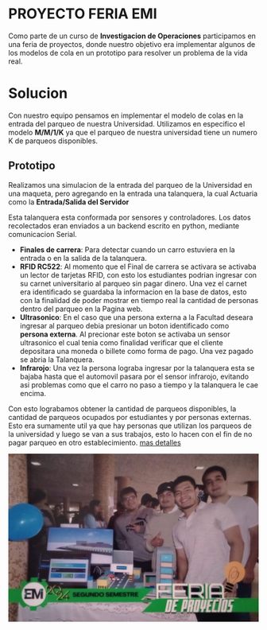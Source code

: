 # PROYECTO FERIA EMI

Como parte de un curso de **Investigacion de Operaciones** participamos en una feria de proyectos, donde nuestro objetivo era implementar algunos de los modelos de cola en un prototipo para resolver un problema de la vida real. 


# Solucion

Con nuestro equipo pensamos en implementar el modelo de colas en la entrada del parqueo de nuestra Universidad. Utilizamos en especifico el modelo **M/M/1/K** ya que el parqueo de nuestra universidad tiene un numero K de parqueos disponibles.

## Prototipo
Realizamos una simulacion de la entrada del parqueo de la Universidad en una maqueta, pero agregando en la entrada una talanquera, la cual Actuaria como la **Entrada/Salida del Servidor**

Esta talanquera esta conformada por sensores y controladores. Los datos recolectados eran enviados a un backend escrito en python, mediante comunicacion Serial.

- **Finales de carrera**: Para detectar cuando un carro estuviera en la entrada o en la salida de la talanquera.
- **RFID RC522**: Al momento que el Final de carrera se activara se activaba un lector de tarjetas RFID, con esto los estudiantes podrian ingresar con su carnet universitario al parqueo sin pagar dinero. Una vez el carnet era identificado se guardaba la informacion en la base de datos, esto con la finalidad de poder mostrar en tiempo real la cantidad de personas dentro del parqueo en la Pagina web.
- **Ultrasonico**: En el caso que una persona externa a la Facultad deseara ingresar al parqueo debia presionar un boton identificado como **persona externa**. Al precionar este boton se activaba un sensor ultrasonico el cual tenia como finalidad verificar que el cliente depositara una moneda o billete como forma de pago. Una vez pagado se abria la Talanquera.
- **Infrarojo**: Una vez la persona lograba ingresar por la talanquera esta se bajaba hasta que el automovil pasara por el sensor infrarojo, evitando asi problemas como que el carro no paso a tiempo y la talanquera le cae encima.

Con esto lograbamos obtener la cantidad de parqueos disponibles, la cantidad de parqueos ocupados por estudiantes y por personas externas. Esto era sumamente util ya que hay personas que utilizan los parqueos de la universidad y luego se van a sus trabajos, esto lo hacen con el fin de no pagar parqueo en otro establecimiento. [mas detalles](../Frontend/README.md)

![alt text](<./img/img1.JPG>)
